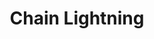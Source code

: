 ---
title: "Chain Lightning"
permalink: /spells/chain-lightning/
tags:
  - Spell
available_for:
  - Sorcerer
  - Wizard
level: "6th Level"
school: "Evocation"
range: "150 ft"
comp:
  - V
  - S
  - M
material: "a bit of fur; a piece of amber, glass, or a crystal rod; and three silver pins."
attack: "DEX Save"
effect: "Lightning"
description: |
  You create a bolt of lightning that arcs toward a target of your choice that you can see within range. Three bolts then leap from that target to as many as three other targets, each of which must be within 30 feet of the first target. A target can be a creature or an object and can be targeted by only one of the bolts.

  A target must make a dexterity saving throw. The target takes 10d8 lightning damage on a failed save, or half as much damage on a successful one.

  **At higher levels.** When you cast this spell using a spell slot of 7th level or higher, one additional bolt leaps from the first target to another target for each slot level above 6th.
excerpt: "You create a bolt of lightning that arcs toward a target of your choice that you can see within range."
source: "Basic Rules"
---